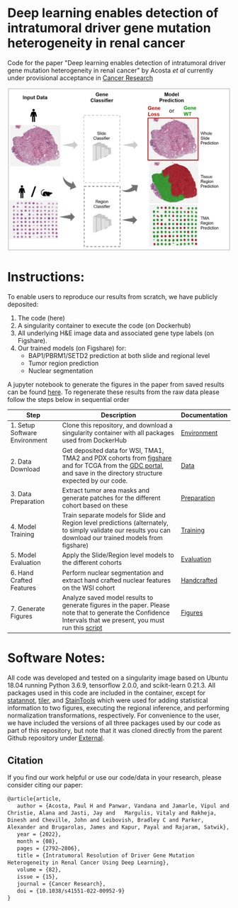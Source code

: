 # Deep learning enables detection of intratumoral driver gene mutation heterogeneity in renal cancer
Code for the paper "Deep learning enables detection of intratumoral driver gene mutation heterogeneity in renal cancer" by Acosta *et al* currently under provisional acceptance in [Cancer Research](https://aacrjournals.org/cancerres)

![fig1](Images/Git_Overview_v5.png)



# Instructions:

To enable users to reproduce our results from scratch, we have publicly deposited:

1. The code (here)
2. A singularity container to execute the code (on Dockerhub)
3. All underlying H&E image data and associated gene type labels (on Figshare).
4. Our trained models (on Figshare) for:
   - BAP1/PBRM1/SETD2 prediction at both slide and regional level
   - Tumor region prediction
   - Nuclear segmentation

A jupyter notebook to generate the figures in the paper from saved results can be found [here](FigureMasterScript.ipynb). To regenerate these results from the raw data please follow the steps below in sequential order

| Step                          | Description                                                  | Documentation                                 |
| ----------------------------- | ------------------------------------------------------------ | --------------------------------------------- |
| 1. Setup Software Environment | Clone this repository, and download a singularity container with all packages used from DockerHub | [Environment](Environment_README.md)          |
| 2. Data Download              | Get deposited data for WSI, TMA1, TMA2 and PDX cohorts from [figshare](www.figshare.com) and for TCGA from the [GDC portal](https://portal.gdc.cancer.gov/), and save in the directory structure expected by our code. | [Data](Data_Instructions.md)                  |
| 3. Data Preparation         | Extract tumor area masks and generate patches for the different cohort based on these | [Preparation](Data_Preparation/README.md)   |
| 4. Model Training             | Train separate models for Slide and Region level predictions (alternately, to simply validate our results you can download our trained models from figshare) | [Training](Gene_Model_Training/README.md)     |
| 5. Model Evaluation           | Apply the Slide/Region level models to the different cohorts | [Evaluation](Gene_Model_Evaluation/README.md) |
| 6. Hand Crafted Features      | Perform nuclear segmentation and extract hand crafted nuclear features on the WSI cohort | [Handcrafted](Handcrafted/README.md)                      |
| 7. Generate Figures           | Analyze saved model results to generate figures in the paper. Please note that to generate the Confidence Intervals that we present, you must run this [script](Figure_Generation/Confidence_Intervals.py) | [Figures](FigureMasterScript.ipynb)           |



# Software Notes:

All code was developed and tested on a singularity image based on Ubuntu 18.04 running Python 3.6.9, tensorflow 2.0.0, and scikit-learn 0.21.3. All packages used in this code are included in the container, except for [statannot](https://github.com/webermarcolivier/statannot), [tiler](https://github.com/the-lay/tiler), and [StainTools](https://github.com/Peter554/StainTools)  which were used for adding statistical information to two figures, executing the regional inference, and performing normalization transformations, respectively. For convenience to the user, we have included the versions of all three packages used by our code as part of this repository, but note that it was cloned directly from the parent Github repository under [External](External).



## Citation
If you find our work helpful or use our code/data in your research, please consider citing our paper:
```
@article{article,
   author = {Acosta, Paul H and Panwar, Vandana and Jamarle, Vipul and Christie, Alana and Jasti, Jay and   Margulis, Vitaly and Rakheja, Dinesh and Cheville, John and Leibovish, Bradley C and Parker, Alexander and Brugarolas, James and Kapur, Payal and Rajaram, Satwik},
   year = {2022},
   month = {08},
   pages = {2792–2806},
   title = {Intratumoral Resolution of Driver Gene Mutation Heterogeneity in Renal Cancer Using Deep Learning},
   volume = {82},
   issue = {15},
   journal = {Cancer Research},
   doi = {10.1038/s41551-022-00952-9}
}
```


